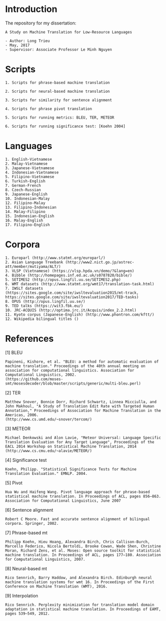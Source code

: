 # Introduction

The repository for my dissertation:

    A Study on Machine Translation for Low-Resource Languages

    - Author: Long Trieu
    - May, 2017
    - Supervisor: Associate Professor Le Minh Nguyen


# Scripts

    1. Scripts for phrase-based machine translation
    
    2. Scripts for neural-based machine translation
    
    3. Scripts for similarity for sentence alignment
    
    4. Scripts for phrase pivot translation

    5. Scripts for running metrics: BLEU, TER, METEOR

    6. Scripts for running significance test: [Koehn 2004]


# Languages

    1. English-Vietnamese
    2. Malay-Vietnamese
    3. Japanese-Vietnamese
    4. Indonesian-Vietnamese
    5. Filipino-Vietnamese
    6. Turkish-English
    7. German-French
    8. Czech-Russian
    9. Japanese-English
    10. Indonesian-Malay
    12. Filipino-Malay
    13. Filipino-Indonesian
    14. Malay-Filipino
    15. Indonesian-English
    16. Malay-English
    17. Filipino-English
    

# Corpora

    1. Europarl (http://www.statmt.org/europarl/)
    2. Asian Language Treebank (http://www2.nict.go.jp/astrec-att/member/mutiyama/ALT/)
    3. VLSP (Vietnamese) (https://vlsp.hpda.vn/demo/?&lang=en)
    4. Bibble (http://homepages.inf.ed.ac.uk/s0787820/bible/)
    5. SETIMES2 (http://opus.lingfil.uu.se/SETIMES2.php)
    6. WMT datasets (http://www.statmt.org/wmt17/translation-task.html)
    7. IWSLT datasets (https://sites.google.com/site/iwsltevaluation2015/mt-track, https://sites.google.com/site/iwsltevaluation2017/TED-tasks)
    8. OPUS (http://opus.lingfil.uu.se/)
    9. TED talks (https://wit3.fbk.eu/)
    10. JRC-ACQUIS (http://optima.jrc.it/Acquis/index_2.2.html)
    11. Kyoto corpus (Japanese-English) (http://www.phontron.com/kftt/)
    12. Wikipedia bilingual titles ()

# References

[1] BLEU

    Papineni, Kishore, et al. "BLEU: a method for automatic evaluation of machine translation." Proceedings of the 40th annual meeting on association for computational linguistics. Association for Computational Linguistics, 2002.
    (https://github.com/moses-smt/mosesdecoder/blob/master/scripts/generic/multi-bleu.perl)

[2] TER
    
    Matthew Snover, Bonnie Dorr, Richard Schwartz, Linnea Micciulla, and John Makhoul, "A Study of Translation Edit Rate with Targeted Human Annotation," Proceedings of Association for Machine Translation in the Americas, 2006.
    (http://www.cs.umd.edu/~snover/tercom/)

[3] METEOR

    Michael Denkowski and Alon Lavie, "Meteor Universal: Language Specific Translation Evaluation for Any Target Language", Proceedings of the EACL 2014 Workshop on Statistical Machine Translation, 2014
    (http://www.cs.cmu.edu/~alavie/METEOR/)

[4] Significance test
    
    Koehn, Philipp. "Statistical Significance Tests for Machine Translation Evaluation." EMNLP. 2004.

[5] Pivot

    Hua Wu and Haifeng Wang. Pivot language approach for phrase-based statistical machine translation. In Proceedings of ACL, pages 856–863. Association for Computational Linguistics, June 2007

[6] Sentence alignment

    Robert C Moore. Fast and accurate sentence alignment of bilingual corpora. Springer, 2002.

[7] Phrase-based mt

    Philipp Koehn, Hieu Hoang, Alexandra Birch, Chris Callison-Burch, Marcello Federico, Nicola Bertoldi, Brooke Cowan, Wade Shen, Christine Moran, Richard Zens, et al. Moses: Open source toolkit for statistical machine translation. In Proceedings of ACL, pages 177–180. Association for Computational Linguistics, 2007.

[8] Neural-based mt

    Rico Sennrich, Barry Haddow, and Alexandra Birch. Edinburgh neural machine translation systems for wmt 16. In Proceedings of the First Conference on Machine Translation (WMT), 2016.

[9] Interpolation

    Rico Sennrich. Perplexity minimization for translation model domain adaptation in statistical machine translation. In Proceedings of EAMT, pages 539–549, 2012.




